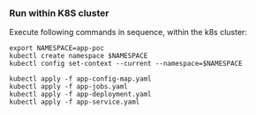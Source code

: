 ### Run within K8S cluster

Execute following commands in sequence, within the k8s cluster:

    export NAMESPACE=app-poc
    kubectl create namespace $NAMESPACE
    kubectl config set-context --current --namespace=$NAMESPACE

    kubectl apply -f app-config-map.yaml 
    kubectl apply -f app-jobs.yaml 
    kubectl apply -f app-deployment.yaml 
    kubectl apply -f app-service.yaml


